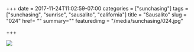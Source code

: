 +++
date = 2017-11-24T11:02:59-07:00
categories = ["sunchasing"]
tags = ["sunchasing", "sunrise", "sausalito", "california"]
title = "Sausalito"
slug = "024"
href= ""
summary=""
featuredimg = "/media/sunchasing/024.jpg"

+++

<img src="/media/sunchasing/024.jpg" />